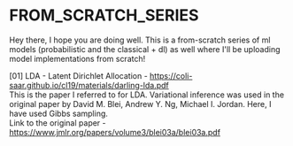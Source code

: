 # FROM_SCRATCH_SERIES

Hey there, I hope you are doing well. This is a from-scratch series of ml models (probabilistic and the classical + dl) as well where I'll be uploading model implementations from scratch!




[01] LDA - Latent Dirichlet Allocation \-  https://coli-saar.github.io/cl19/materials/darling-lda.pdf \
                                      This is the paper I referred to for LDA. Variational inference was used in the original paper by David M. Blei, Andrew Y. Ng, Michael I. Jordan. Here, I have used Gibbs sampling.\
                                      Link to the original paper - https://www.jmlr.org/papers/volume3/blei03a/blei03a.pdf
